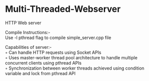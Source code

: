 # Multi-Threaded-Webserver
HTTP Web server

Compile Instructions:-</br>
Use -l pthread flag to compile simple_server.cpp file</br>

Capabilities of server:-</br>
◦ Can handle HTTP requests using Socket APIs</br>
◦ Uses master-worker thread pool architecture to handle multiple concurrent clients using pthread APIs</br>
◦ Synchronization between worker threads achieved using condition variable and lock from pthread API</br>

